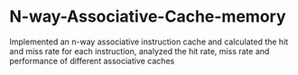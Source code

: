 # N-way-Associative-Cache-memory
Implemented an n-way associative instruction cache and calculated the hit and miss rate for each instruction, analyzed the hit rate, miss rate and performance of different associative caches
